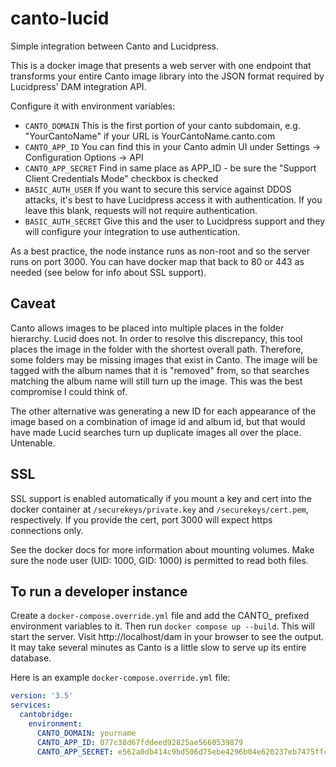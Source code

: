 # canto-lucid
Simple integration between Canto and Lucidpress.

This is a docker image that presents a web server with one endpoint that transforms your entire Canto image library into the JSON format required by Lucidpress' DAM integration API.

Configure it with environment variables:
* `CANTO_DOMAIN` This is the first portion of your canto subdomain, e.g. "YourCantoName" if your URL is YourCantoName.canto.com
* `CANTO_APP_ID` You can find this in your Canto admin UI under Settings -> Configuration Options -> API
* `CANTO_APP_SECRET` Find in same place as APP_ID - be sure the "Support Client Credentials Mode" checkbox is checked
* `BASIC_AUTH_USER` If you want to secure this service against DDOS attacks, it's best to have Lucidpress access it with authentication. If you leave this blank, requests will not require authentication.
* `BASIC_AUTH_SECRET` Give this and the user to Lucidpress support and they will configure your integration to use authentication.

As a best practice, the node instance runs as non-root and so the server runs on port 3000. You can have docker map that back to 80 or 443 as needed (see below for info about SSL support).

## Caveat
Canto allows images to be placed into multiple places in the folder hierarchy. Lucid does not. In order to resolve this discrepancy, this tool places the image in the folder with the shortest overall path. Therefore, some folders may be missing images that exist in Canto. The image will be tagged with the album names that it is "removed" from, so that searches matching the album name will still turn up the image. This was the best compromise I could think of.

The other alternative was generating a new ID for each appearance of the image based on a combination of image id and album id, but that would have made Lucid searches turn up duplicate images all over the place. Untenable.

## SSL
SSL support is enabled automatically if you mount a key and cert into the docker container at `/securekeys/private.key` and `/securekeys/cert.pem`, respectively. If you provide the cert, port 3000 will expect https connections only.

See the docker docs for more information about mounting volumes. Make sure the node user
(UID: 1000, GID: 1000) is permitted to read both files.

## To run a developer instance
Create a `docker-compose.override.yml` file and add the CANTO_ prefixed environment variables to it. Then run `docker compose up --build`. This will start the server. Visit http://localhost/dam in your browser to see the output. It may take several minutes as Canto is a little slow to serve up its entire database.

Here is an example `docker-compose.override.yml` file:
```yaml
version: '3.5'
services:
  cantobridge:
    environment:
      CANTO_DOMAIN: yourname
      CANTO_APP_ID: 077c38d67fddeed92825ae5660539879
      CANTO_APP_SECRET: e562a0db414c9bd506d75ebe4296b04e620237eb7475ffc88e7718f8e2fbc26c
```
